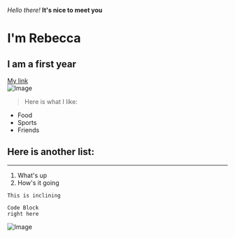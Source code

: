 *Hello there!*
**It's nice to meet you**
# I'm Rebecca
## I am a first year
[My link](https://rebenguy.github.io/cse15l-lab-reports/)	
![Image](https://siteselection.com/issues/2019/mar/images/HotelValencia_SanJose.jpg)	
> Here is what I like:
* Food
* Sports
* Friends

## Here is another list:

---
1. What's up
2. How's it going

`This is inclining`

```
Code Block
right here
```

![Image](https://user-images.githubusercontent.com/103283828/162517312-ce0ccfe2-5dbc-4de6-837a-a08dbc788926.png)